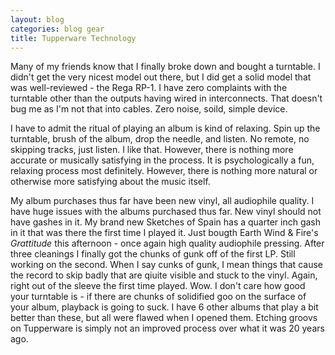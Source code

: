 ```yaml
---
layout: blog
categories: blog gear
title: Tupperware Technology
---
```

Many of my friends know that I finally broke down and bought a
turntable.  I didn't get the very nicest model out there, but I did
get a solid model that was well-reviewed - the Rega RP-1.  I have zero
complaints with the turntable other than the outputs having wired in
interconnects.  That doesn't bug me as I'm not that into cables.  Zero
noise, soild, simple device.

I have to admit the ritual of playing an album is kind of relaxing.
Spin up the turntable, brush of the album, drop the needle, and
listen. No remote, no skipping tracks, just listen.  I like that.
However, there is nothing more accurate or musically satisfying in the
process.  It is psychologically a fun, relaxing process most
definitely.  However, there is nothing more natural or otherwise more
satisfying about the music itself.

My album purchases thus far have been new vinyl, all audiophile
quality.  I have huge issues with the albums purchased thus far. New
vinyl should not have gashes in it.  My brand new Sketches of Spain
has a quarter inch gash in it that was there the first time I played
it.  Just bougth Earth Wind &amp; Fire's *Grattitude* this afternoon -
once again high quality audiophile pressing.  After three cleanings I
finally got the chunks of gunk off of the first LP.  Still working on
the second.  When I say cunks of gunk, I mean things that cause the
record to skip badly that are qiuite visible and stuck to the vinyl.
Again, right out of the sleeve the first time played.  Wow.  I don't
care how good your turntable is - if there are chunks of solidified
goo on the surface of your album, playback is going to suck.  I have 6
other albums that play a bit better than these, but all were flawed
when I opened them.  Etching groovs on Tupperware is simply not an
improved process over what it was 20 years ago.
